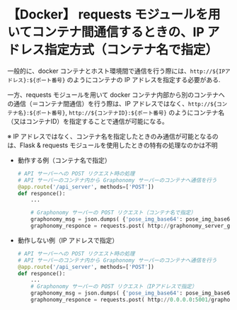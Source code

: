 # 【Docker】 requests モジュールを用いてコンテナ間通信するときの、IP アドレス指定方式（コンテナ名で指定）

一般的に、docker コンテナとホスト環境間で通信を行う際には、`http://${IPアドレス}:${ポート番号}` のようにコンテナの IP アドレスを指定する必要がある.

一方、requests モジュールを用いて docker コンテナ内部から別のコンテナへの通信（＝コンテナ間通信）を行う際は、IP アドレスではなく、`http://${コンテナ名}:${ポート番号}`, `http://${コンテナID}:${ポート番号}` のようにコンテナ名（又はコンテナID）を指定することで通信が可能になる。

※ IP アドレスではなく、コンテナ名を指定したときのみ通信が可能となるのは、Flask & requests モジュールを使用したときの特有の処理なのかは不明

- 動作する例（コンテナ名で指定）
    ```python
    # API サーバーへの POST リクエスト時の処理
    # API サーバーのコンテナ内から Graphonomy サーバーのコンテナへ通信を行う
    @app.route('/api_server', methods=['POST'])
    def responce():
        ...

        # Graphonomy サーバーの POST リクエスト（コンテナ名で指定）
        graphonomy_msg = json.dumps( {'pose_img_base64': pose_img_base64 } )
        graphonomy_responce = requests.post( http://graphonomy_server_gpu_container:5001/graphonomy, json=graphonomy_msg )
    ```

- 動作しない例（IP アドレスで指定）
    ```python
    # API サーバーへの POST リクエスト時の処理
    # API サーバーのコンテナ内から Graphonomy サーバーのコンテナへ通信を行う
    @app.route('/api_server', methods=['POST'])
    def responce():
        ...
        # Graphonomy サーバーの POST リクエスト（IPアドレスで指定）
        graphonomy_msg = json.dumps( {'pose_img_base64': pose_img_base64 } )
        graphonomy_responce = requests.post( http://0.0.0.0:5001/graphonomy, json=graphonomy_msg )
    ```
